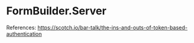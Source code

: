 ﻿# FormBuilder.Server

References:
https://scotch.io/bar-talk/the-ins-and-outs-of-token-based-authentication



